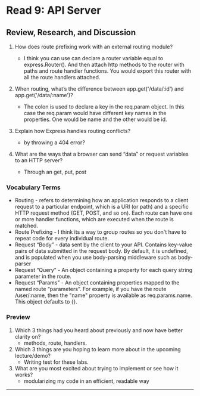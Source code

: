 # Read 9: API Server

## Review, Research, and Discussion

1. How does route prefixing work with an external routing module?

   - I think you can use can declare a router variable equal to express.Router(). And then attach http methods to the router with paths and route handler functions. You would export this router with all the route handlers attached.

1. When routing, what’s the difference between app.get('/data/:id') and app.get('/data/:name')?

   - The colon is used to declare a key in the req.param object. In this case the req.param would have different key names in the properties. One would be name and the other would be id.

1. Explain how Express handles routing conflicts?

   - by throwing a 404 error?

1. What are the ways that a browser can send “data” or request variables to an HTTP server?
   - Through an get, put, post

### Vocabulary Terms

- Routing - refers to determining how an application responds to a client request to a particular endpoint, which is a URI (or path) and a specific HTTP request method (GET, POST, and so on).
  Each route can have one or more handler functions, which are executed when the route is matched.
- Route Prefixing - I think its a way to group routes so you don't have to repeat code for every individual route.
- Request “Body” - data sent by the client to your API. Contains key-value pairs of data submitted in the request body. By default, it is undefined, and is populated when you use body-parsing middleware such as body-parser
- Request “Query” - An object containing a property for each query string parameter in the route.
- Request “Params” - An object containing properties mapped to the named route “parameters”. For example, if you have the route /user/:name, then the "name" property is available as req.params.name. This object defaults to {}.

### Preview

1. Which 3 things had you heard about previously and now have better clarity on?
   - methods, route, handlers.
1. Which 3 things are you hoping to learn more about in the upcoming lecture/demo?
   - Writing test for these labs.
1. What are you most excited about trying to implement or see how it works?
   - modularizing my code in an efficient, readable way

<hr>
